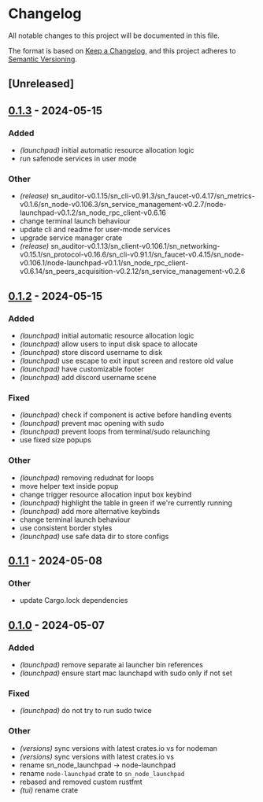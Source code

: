 # Changelog
All notable changes to this project will be documented in this file.

The format is based on [Keep a Changelog](https://keepachangelog.com/en/1.0.0/),
and this project adheres to [Semantic Versioning](https://semver.org/spec/v2.0.0.html).

## [Unreleased]

## [0.1.3](https://github.com/maidsafe/safe_network/compare/node-launchpad-v0.1.2...node-launchpad-v0.1.3) - 2024-05-15

### Added
- *(launchpad)* initial automatic resource allocation logic
- run safenode services in user mode

### Other
- *(release)* sn_auditor-v0.1.15/sn_cli-v0.91.3/sn_faucet-v0.4.17/sn_metrics-v0.1.6/sn_node-v0.106.3/sn_service_management-v0.2.7/node-launchpad-v0.1.2/sn_node_rpc_client-v0.6.16
- change terminal launch behaviour
- update cli and readme for user-mode services
- upgrade service manager crate
- *(release)* sn_auditor-v0.1.13/sn_client-v0.106.1/sn_networking-v0.15.1/sn_protocol-v0.16.6/sn_cli-v0.91.1/sn_faucet-v0.4.15/sn_node-v0.106.1/node-launchpad-v0.1.1/sn_node_rpc_client-v0.6.14/sn_peers_acquisition-v0.2.12/sn_service_management-v0.2.6

## [0.1.2](https://github.com/maidsafe/safe_network/compare/node-launchpad-v0.1.1...node-launchpad-v0.1.2) - 2024-05-15

### Added
- *(launchpad)* initial automatic resource allocation logic
- *(launchpad)* allow users to input disk space to allocate
- *(launchpad)* store discord username to disk
- *(launchpad)* use escape to exit input screen and restore old value
- *(launchpad)* have customizable footer
- *(launchpad)* add discord username scene

### Fixed
- *(launchpad)* check if component is active before handling events
- *(launchpad)* prevent mac opening with sudo
- *(launchpad)* prevent loops from terminal/sudo relaunching
- use fixed size popups

### Other
- *(launchpad)* removing redudnat for loops
- move helper text inside popup
- change trigger resource allocation input box keybind
- *(launchpad)* highlight the table in green if we're currently running
- *(launchpad)* add more alternative keybinds
- change terminal launch behaviour
- use consistent border styles
- *(launchpad)* use safe data dir to store configs

## [0.1.1](https://github.com/maidsafe/safe_network/compare/node-launchpad-v0.1.0...node-launchpad-v0.1.1) - 2024-05-08

### Other
- update Cargo.lock dependencies

## [0.1.0](https://github.com/maidsafe/safe_network/releases/tag/node-launchpad-v0.1.0) - 2024-05-07

### Added
- *(launchpad)* remove separate ai launcher bin references
- *(launchpad)* ensure start mac launchapd with sudo only if not set

### Fixed
- *(launchpad)* do not try to run sudo twice

### Other
- *(versions)* sync versions with latest crates.io vs for nodeman
- *(versions)* sync versions with latest crates.io vs
- rename sn_node_launchpad -> node-launchpad
- rename `node-launchpad` crate to `sn_node_launchpad`
- rebased and removed custom rustfmt
- *(tui)* rename crate
